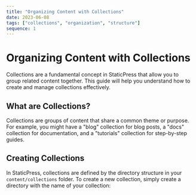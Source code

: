 ```yaml
---
title: "Organizing Content with Collections"
date: 2023-06-08
tags: ["collections", "organization", "structure"]
sequence: 1
---
```


# Organizing Content with Collections

Collections are a fundamental concept in StaticPress that allow you to group related content together. This guide will help you understand how to create and manage collections effectively.

## What are Collections?

Collections are groups of content that share a common theme or purpose. For example, you might have a "blog" collection for blog posts, a "docs" collection for documentation, and a "tutorials" collection for step-by-step guides.

## Creating Collections

In StaticPress, collections are defined by the directory structure in your `content/collections` folder. To create a new collection, simply create a directory with the name of your collection:

